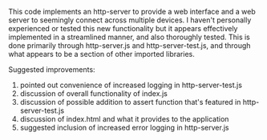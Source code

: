 This code implements an http-server to provide a web interface and a web server to seemingly connect
across multiple devices. I haven't personally experienced or tested this new functionality but it
appears effectively implemented in a streamlined manner, and also thoroughly tested. This is done
primarily through http-server.js and http-server-test.js, and through what appears to be a section of
other imported libraries.

Suggested improvements:
1) pointed out convenience of increased logging in http-server-test.js
2) discussion of overall functionality of index.js
3) discussion of possible addition to assert function that's featured in http-server-test.js
4) discussion of index.html and what it provides to the application
5) suggested inclusion of increased error logging in http-server.js